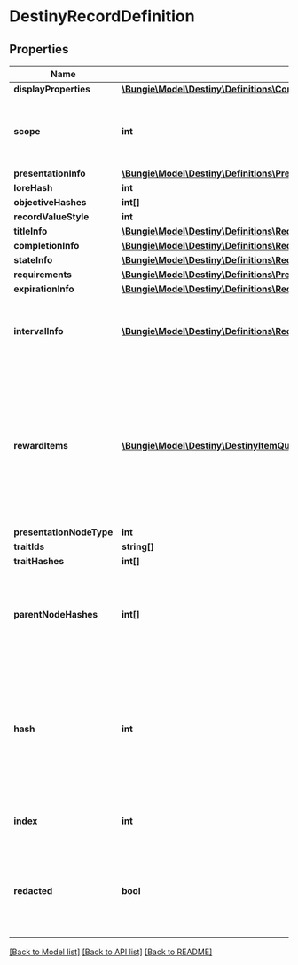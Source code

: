 # DestinyRecordDefinition

## Properties
Name | Type | Description | Notes
------------ | ------------- | ------------- | -------------
**displayProperties** | [**\Bungie\Model\Destiny\Definitions\Common\DestinyDisplayPropertiesDefinition**](DestinyDisplayPropertiesDefinition.md) |  | [optional] 
**scope** | **int** | Indicates whether this Record&#39;s state is determined on a per-character or on an account-wide basis. | [optional] 
**presentationInfo** | [**\Bungie\Model\Destiny\Definitions\Presentation\DestinyPresentationChildBlock**](DestinyPresentationChildBlock.md) |  | [optional] 
**loreHash** | **int** |  | [optional] 
**objectiveHashes** | **int[]** |  | [optional] 
**recordValueStyle** | **int** |  | [optional] 
**titleInfo** | [**\Bungie\Model\Destiny\Definitions\Records\DestinyRecordTitleBlock**](DestinyRecordTitleBlock.md) |  | [optional] 
**completionInfo** | [**\Bungie\Model\Destiny\Definitions\Records\DestinyRecordCompletionBlock**](DestinyRecordCompletionBlock.md) |  | [optional] 
**stateInfo** | [**\Bungie\Model\Destiny\Definitions\Records\SchemaRecordStateBlock**](SchemaRecordStateBlock.md) |  | [optional] 
**requirements** | [**\Bungie\Model\Destiny\Definitions\Presentation\DestinyPresentationNodeRequirementsBlock**](DestinyPresentationNodeRequirementsBlock.md) |  | [optional] 
**expirationInfo** | [**\Bungie\Model\Destiny\Definitions\Records\DestinyRecordExpirationBlock**](DestinyRecordExpirationBlock.md) |  | [optional] 
**intervalInfo** | [**\Bungie\Model\Destiny\Definitions\Records\DestinyRecordIntervalBlock**](DestinyRecordIntervalBlock.md) | Some records have multiple &#39;interval&#39; objectives, and the record may be claimed at each completed interval | [optional] 
**rewardItems** | [**\Bungie\Model\Destiny\DestinyItemQuantity[]**](DestinyItemQuantity.md) | If there is any publicly available information about rewards earned for achieving this record, this is the list of those items.   However, note that some records intentionally have \&quot;hidden\&quot; rewards. These will not be returned in this list. | [optional] 
**presentationNodeType** | **int** |  | [optional] 
**traitIds** | **string[]** |  | [optional] 
**traitHashes** | **int[]** |  | [optional] 
**parentNodeHashes** | **int[]** | A quick reference to presentation nodes that have this node as a child. Presentation nodes can be parented under multiple parents. | [optional] 
**hash** | **int** | The unique identifier for this entity. Guaranteed to be unique for the type of entity, but not globally.  When entities refer to each other in Destiny content, it is this hash that they are referring to. | [optional] 
**index** | **int** | The index of the entity as it was found in the investment tables. | [optional] 
**redacted** | **bool** | If this is true, then there is an entity with this identifier/type combination, but BNet is not yet allowed to show it. Sorry! | [optional] 

[[Back to Model list]](../README.md#documentation-for-models) [[Back to API list]](../README.md#documentation-for-api-endpoints) [[Back to README]](../README.md)


